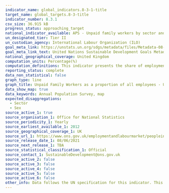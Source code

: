 ```yaml
---
indicator_name: global_indicators.8-3-1-title
target_name: global_targets.8-3-title
indicator_number: 8.3.1
csv_size: 36.915 kB
progress_status: approaching_target
national_indicator_available: APS - Unpaid family workers by sector and sex
un_designated_tier: Tier II
un_custodian_agency: International Labour Organization (ILO)
goal_meta_link: https://unstats.un.org/sdgs/metadata/files/Metadata-08-03-01.pdf
goal_meta_link_text: United Nations Sustainable Development Goals Metadata (PDF 191 KB)
national_geographical_coverage: United Kingdom
computation_units: Percentage(%)
computation_definitions: This indicator presents the share of employment which is classified as informal employment in the total economy, and separately in agriculture and in non-agriculture.
reporting_status: complete
data_non_statistical: false
graph_type: line
graph_title: Unpaid Family Workers as a proportion of all employees - United Kingdom
data_show_map: true
data_keywords: Annual Population Survey, map
expected_disaggregations:
  - Sector
  - Sex
source_active_1: true
source_organisation_1: Office for National Statistics
source_periodicity_1: Yearly
source_earliest_available_1: 2012
source_geographical_coverage_1: UK
source_url_1: https://www.ons.gov.uk/employmentandlabourmarket/peopleinwork/employmentandemployeetypes/adhocs/13308informalemploymentintheagriculturalandnonagriculturalsectorsbysexcountryandregionoftheuk2012to2020
source_release_date_1: 08/06/2021
source_next_release_1: TBA
source_statistical_classification_1: Official
source_contact_1: SustainableDevelopment@ons.gov.uk
source_active_2: false
source_active_3: false
source_active_4: false
source_active_5: false
source_active_6: false
other_info: Data follows the UN specification for this indicator. This indicator has been identified in collaboration with topic experts.
---
```

